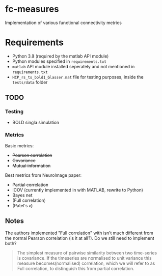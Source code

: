# fc-measures

Implementation of various functional connectivity metrics

# Requirements

- Python 3.8 (required by the matlab API module)
- Python modules specified in `requirements.txt`
- `matlab` API module installed seperately and not mentioned in `requirements.txt`
- `HCP_rs_ts_bold1_Glasser.mat` file for testing purposes, inside the `tests/data` folder

## TODO

### Testing

- BOLD singla simulation

### Metrics

Basic metrics:

- ~~Pearson correlation~~
- ~~Covariance~~
- ~~Mutual information~~

Best metrics from NeuroImage paper:

- ~~Partial correlation~~
- ICOV (currently implemented in with MATLAB, rewrite to Python)
- Bayes net
- (Full correlation)
- (Patel's κ)

## Notes

The authors implemented "Full correlation" with isn't much different from the normal Pearson correlation (is it at all?). Do we still need to implement both?

> The simplest measure of pairwise similarity between two time-series is covariance. If the timeseries are normalised to unit variance this measure becomes(normalised) correlation, which we will refer to as Full correlation, to distinguish this from partial correlation.

